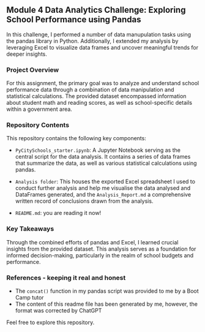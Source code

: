 ## Module 4 Data Analytics Challenge: Exploring School Performance using Pandas

In this challenge, I performed a number of data manupulation tasks using the pandas library in Python. Additionally, I extended my analysis by leveraging Excel to visualize data frames and uncover meaningful trends for deeper insights.

### Project Overview

For this assignment, the primary goal was to analyze and understand school performance data through a combination of data manipulation and statistical calculations. The provided dataset encompassed information about student math and reading scores, as well as school-specific details within a government area.

### Repository Contents

This repository contains the following key components:

- `PyCitySchools_starter.ipynb`: A Jupyter Notebook serving as the central script for the data analysis. It contains a series of data frames that summarize the data, as well as various statistical calculations using pandas.

- `Analysis folder`: This houses the exported Excel spreadsheet I used to conduct further analysis and help me visualise the data analysed and DataFrames generated, and the `Analysis_Report.md` a comprehensive written record of conclusions drawn from the analysis.

- `README.md`: you are reading it now! 

### Key Takeaways

Through the combined efforts of pandas and Excel, I learned crucial insights from the provided dataset. This analysis serves as a foundation for informed decision-making, particularly in the realm of school budgets and performance.

### References - keeping it real and honest
- The `concat()` function in my pandas script was provided to me by a Boot Camp tutor
- The content of this readme file has been generated by me, however, the format was corrected by ChatGPT 

Feel free to explore this repository. 
